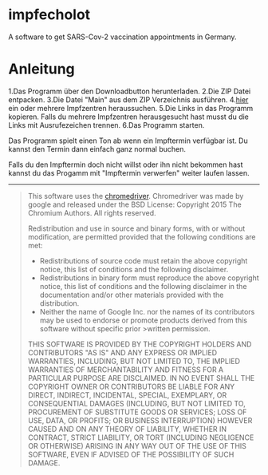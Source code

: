 # impfecholot
A software to get SARS-Cov-2 vaccination appointments in Germany.

# Anleitung
1.Das Programm über den Downloadbutton herunterladen.
2.Die ZIP Datei entpacken.
3.Die Datei "Main" aus dem ZIP Verzeichnis ausführen.
4.[hier](https://www.impfterminservice.de/impftermine) ein oder mehrere Impfzentren heraussuchen.
5.Die Links in das Programm kopieren. Falls du mehrere Impfzentren herausgesucht hast musst du die Links mit Ausrufezeichen trennen.
6.Das Programm starten.

Das Programm spielt einen Ton ab wenn ein Impftermin verfügbar ist.
Du kannst den Termin dann einfach ganz normal buchen.

Falls du den Impftermin doch nicht willst oder ihn nicht bekommen hast kannst du das Progamm mit "Impftermin verwerfen" weiter laufen lassen.

---
>This software uses the [chromedriver](https://chromedriver.chromium.org/). Chromedriver was made by google and released under the BSD License:
>Copyright 2015 The Chromium Authors. All rights reserved.
>
>Redistribution and use in source and binary forms, with or without modification, are permitted provided that the following conditions are met:
>* Redistributions of source code must retain the above copyright notice, this list of conditions and the following disclaimer.
>* Redistributions in binary form must reproduce the above copyright notice, this list of conditions and the following disclaimer in the documentation and/or other materials provided with the distribution.
>* Neither the name of Google Inc. nor the names of its contributors may be used to endorse or promote products derived from this software without specific prior >written permission.
>
>THIS SOFTWARE IS PROVIDED BY THE COPYRIGHT HOLDERS AND CONTRIBUTORS "AS IS" AND ANY EXPRESS OR IMPLIED WARRANTIES, INCLUDING, BUT NOT LIMITED TO, THE IMPLIED WARRANTIES OF MERCHANTABILITY AND FITNESS FOR A PARTICULAR PURPOSE ARE DISCLAIMED. IN NO EVENT SHALL THE COPYRIGHT OWNER OR CONTRIBUTORS BE LIABLE FOR ANY DIRECT, INDIRECT, INCIDENTAL, SPECIAL, EXEMPLARY, OR CONSEQUENTIAL DAMAGES (INCLUDING, BUT NOT LIMITED TO, PROCUREMENT OF SUBSTITUTE GOODS OR SERVICES; LOSS OF USE,
>DATA, OR PROFITS; OR BUSINESS INTERRUPTION) HOWEVER CAUSED AND ON ANY THEORY OF LIABILITY, WHETHER IN CONTRACT, STRICT LIABILITY, OR TORT (INCLUDING NEGLIGENCE OR OTHERWISE) ARISING IN ANY WAY OUT OF THE USE OF THIS SOFTWARE, EVEN IF ADVISED OF THE POSSIBILITY OF SUCH DAMAGE.

